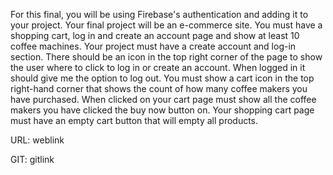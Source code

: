 For this final, you will be using Firebase's authentication and adding it to your project. Your final project will be an e-commerce site. You must have a shopping cart, log in and create an account page and show at least 10 coffee machines.
Your project must have a create account and log-in section. There should be an icon in the top right corner of the page to show the user where to click to log in or create an account. When logged in it should give me the option to log out.
You must show a cart icon in the top right-hand corner that shows the count of how many coffee makers you have purchased. When clicked on your cart page must show all the coffee makers you have clicked the buy now button on. Your shopping cart page must have an empty cart button that will empty all products.

URL:
weblink

GIT:
gitlink
